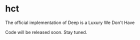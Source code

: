 # hct

The official implementation of Deep is a Luxury We Don't Have

Code will be released soon. Stay tuned.
